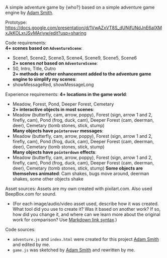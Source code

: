 A simple adventure game by {who?} based on a simple adventure game engine by [Adam Smith](https://github.com/rndmcnlly).

Prototype:
https://docs.google.com/presentation/d/1VwAZxVT8S_dUNjfUNdJnE6aIXMxJkKOLxrJSvMAriyw/edit?usp=sharing 

Code requirements:  
**4+ scenes based on `AdventureScene`**:  
- Scene1, Scene2, Scene3, Scene4, Scene9, Scene5, Scene6  
**2+ scenes *not* based on `AdventureScene`**:  
- S0, Intro, Title, Outro  
**2+ methods or other enhancement added to the adventure game engine to simplify my scenes**:
- showMessageRed, showMessageLong

Experience requirements:
**4+ locations in the game world**:  
- Meadow, Forest, Pond, Deeper Forest, Cemetary  
**2+ interactive objects in most scenes**:  
- Meadow (butterfly, cam, arrow, poppy), Forest (sign, arrow 1 and 2, firefly, cam), Pond (frog, duck, cam), Deeper Forest (cam, deerman, deer), Cemetary (tomb stones, stick, stump)  
**Many objects have `pointerover` messages**:  
- Meadow (butterfly, cam, arrow, poppy), Forest (sign, arrow 1 and 2, firefly, cam), Pond (frog, duck, cam), Deeper Forest (cam, deerman, deer), Cemetary (tomb stones, stick, stump)  
**Many objects have `pointerdown` effects**:  
- Meadow (butterfly, cam, arrow, poppy), Forest (sign, arrow 1 and 2, firefly, cam), Pond (frog, duck, cam), Deeper Forest (cam, deerman, deer), Cemetary (tomb stones, stick, stump)
**Some objects are themselves animated**: 
Cam shakes, bugs move around, deerman shakes, some other objects shake

Asset sources:
Assets are my own created with pixilart.com. Also used BeepBox.com for sound.
- (For each image/audio/video asset used, describe how it was created. What tool did you use to create it? Was it based on another work? If so, how did you change it, and where can we learn more about the original work for comparison? Use [Markdown link syntax](https://docs.github.com/en/get-started/writing-on-github/getting-started-with-writing-and-formatting-on-github/basic-writing-and-formatting-syntax#links).)

Code sources:
- `adventure.js` and `index.html` were created for this project [Adam Smith](https://github.com/rndmcnlly) and edited by me.
- `game.js` was sketched by [Adam Smith](https://github.com/rndmcnlly) and rewritten by me.
